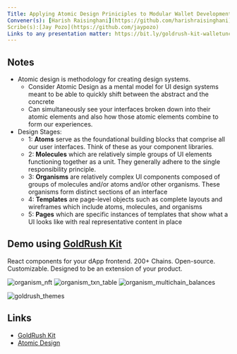 ```yaml
---
Title: Applying Atomic Design Priniciples to Modular Wallet Development	
Convener(s): [Harish Raisinghani](https://github.com/harishraisinghani)
Scribe(s):[Jay Pozo](https://github.com/jaypozo)
Links to any presentation matter: https://bit.ly/goldrush-kit-walletuncon
---
```


## Notes

- Atomic design is methodology for creating design systems. 
    - Consider Atomic Design as a mental model for UI design systems meant to be able to quickly shift between the abstract and the concrete
    - Can simultaneously see your interfaces broken down into their atomic elements and also how those atomic elements combine to form our experiences. 
- Design Stages:
    - 1: <b>Atoms</b> serve as the foundational building blocks that comprise all our user interfaces. Think of these as your component libraries.
    - 2: <b>Molecules</b> which are relatively simple groups of UI elements functioning together as a unit. They generally adhere to the single responsibility principle.
    - 3: <b>Organisms</b> are relatively complex UI components composed of groups of molecules and/or atoms and/or other organisms. These organisms form distinct sections of an interface
    - 4: <b>Templates</b> are page-level objects such as complete layouts and wireframes which include atoms, molecules, and organisms
    - 5: <b>Pages</b> which are specific instances of templates that show what a UI looks like with real representative content in place
    
## Demo using [GoldRush Kit](https://github.com/covalenthq/goldrush-kit)

React components for your dApp frontend. 200+ Chains. Open-source. Customizable. Designed to be an extension of your product. 

![organism_nft](https://hackmd.io/_uploads/S1FW5RVN6.png)
![organism_txn_table](https://hackmd.io/_uploads/r11m9044T.png)
![organism_multichain_balances](https://hackmd.io/_uploads/Sy3QoAEET.png)

![goldrush_themes](https://hackmd.io/_uploads/S1UO9CVVT.png)

## Links

- [GoldRush Kit](https://github.com/covalenthq/goldrush-kit)
- [Atomic Design](https://atomicdesign.bradfrost.com/)
